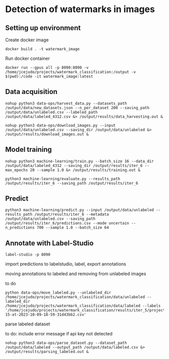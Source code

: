 # Detection of watermarks in images

## Setting up environment

Create docker image

```
docker build . -t watermark_image
```

Run docker container

```
docker run --gpus all -p 8090:8090 -v /home/jcejudo/projects/watermark_classification:/output -v $(pwd):/code -it watermark_image:latest
```


## Data acquisition

```
nohup python3 data-ops/harvest_data.py --datasets_path /output/data/new_datasets.json --n_per_dataset 200 --saving_path /output/data/unlabeled.csv --labeled_path /output/data/labeled_4312.csv &> /output/results/data_harvesting.out &
```

```
nohup python3 data-ops/download_images.py --input /output/data/unlabeled.csv --saving_dir /output/data/unlabeled &> /output/results/download_images.out &
```


## Model training

```
nohup python3 machine-learning/train.py --batch_size 16 --data_dir /output/data/labeled_4312 --saving_dir /output/results/iter_6 --max_epochs 20 --sample 1.0 &> /output/results/training.out &
```

```
python3 machine-learning/evaluate.py --results_path /output/results/iter_6 --saving_path /output/results/iter_6
```



## Predict

```
python3 machine-learning/predict.py --input /output/data/unlabeled --results_path /output/results/iter_6 --metadata /output/data/unlabeled.csv --saving_path /output/results/iter_6/predictions.csv --mode uncertain --n_predictions 700 --sample 1.0 --batch_size 64
```

## Annotate with Label-Studio

```
label-studio -p 8090
```


import predictions to labelstudio, label, export annotations


moving annotations to labeled and removing from unlabeled images

to do

```
python data-ops/move_labeled.py --unlabeled_dir /home/jcejudo/projects/watermark_classification/data/unlabeled --labeled_dir /home/jcejudo/projects/watermark_classification/data/labeled --labels '/home/jcejudo/projects/watermark_classification/results/iter_5/project-15-at-2023-10-09-18-59-31d43bb2.csv'
```



parse labeled dataset

to do: include error message if api key not detected

```nohup python3 data-ops/parse_dataset.py --dataset_path /output/data/labeled --output_path /output/data/labeled.csv &> /output/results/parsing_labeled.out &```


























